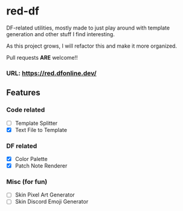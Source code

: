 # red-df
DF-related utilities, mostly made to just play around with template generation and other stuff I find interesting.

As this project grows, I will refactor this and make it more organized.

Pull requests **ARE** welcome!!

### URL: https://red.dfonline.dev/

## Features
### Code related
- [ ] Template Splitter
- [x] Text File to Template

### DF related

- [X] Color Palette
- [X] Patch Note Renderer

### Misc (for fun)
- [ ] Skin Pixel Art Generator
- [ ] Skin Discord Emoji Generator